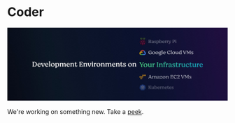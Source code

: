 # Coder

![Develop environments on your infrastructure](./hero.jpeg)

We're working on something new. Take a [peek](https://github.com/coder/coder).

